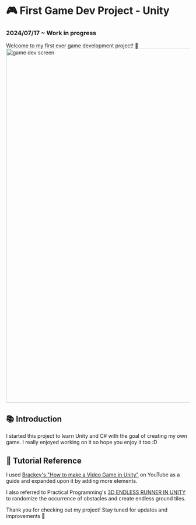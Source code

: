 # 🎮 First Game Dev Project - Unity
### 2024/07/17 ~ Work in progress
Welcome to my first ever game development project! 🚀
<img width="968" alt="game dev screen" src="https://github.com/user-attachments/assets/f4a5f251-a6f2-4bda-936e-ba19983bc7ed">

## 📚 Introduction
I started this project to learn Unity and C# with the goal of creating my own game. 
I really enjoyed working on it so hope you enjoy it too :D



## 🔗 Tutorial Reference
I used [Brackey's "How to make a Video Game in Unity"](https://www.youtube.com/watch?v=IlKaB1etrik) on YouTube as a guide and expanded upon it by adding more elements. 

I also referred to Practical Programming's [3D ENDLESS RUNNER IN UNITY](https://www.youtube.com/watch?v=XUVtQwKbZ-c) to randomize the occurrence of obstacles and create endless ground tiles.

Thank you for checking out my project! Stay tuned for updates and improvements 🐋
